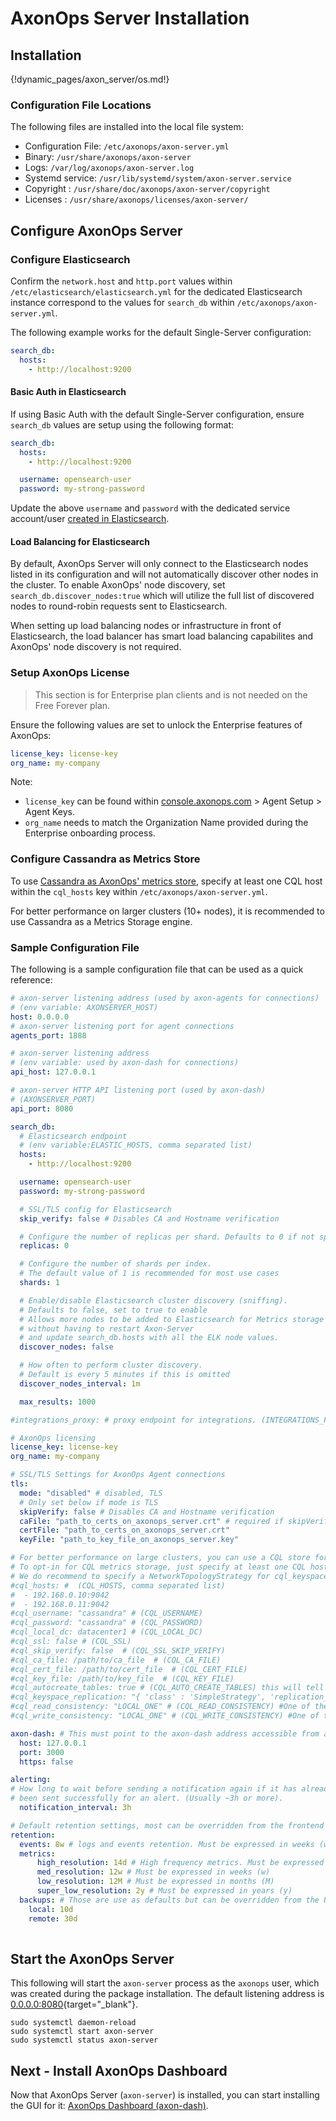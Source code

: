 # AxonOps Server Installation

## Installation

{!dynamic_pages/axon_server/os.md!}

### Configuration File Locations

The following files are installed into the local file system:

- Configuration File: `/etc/axonops/axon-server.yml`
- Binary: `/usr/share/axonops/axon-server`
- Logs: `/var/log/axonops/axon-server.log`
- Systemd service: `/usr/lib/systemd/system/axon-server.service`
- Copyright : `/usr/share/doc/axonops/axon-server/copyright`
- Licenses : `/usr/share/axonops/licenses/axon-server/`

## Configure AxonOps Server

### Configure Elasticsearch

Confirm the `network.host` and `http.port` values within
`/etc/elasticsearch/elasticsearch.yml` for the dedicated Elasticsearch instance
correspond to the values for `search_db` within `/etc/axonops/axon-server.yml`.

The following example works for the default Single-Server configuration:

```yaml
search_db:
  hosts:
    - http://localhost:9200
```

#### Basic Auth in Elasticsearch

If using Basic Auth with the default Single-Server configuration,
ensure `search_db` values are setup using the following format:

```yaml
search_db:
  hosts:
    - http://localhost:9200

  username: opensearch-user
  password: my-strong-password
```

Update the above `username` and `password` with the dedicated service account/user
[created in Elasticsearch](../elasticsearch/install.md#set-passwords-for-default-user).

#### Load Balancing for Elasticsearch

By default, AxonOps Server will only connect to the Elasticsearch nodes listed in its
configuration and will not automatically discover other nodes in the cluster.
To enable AxonOps' node discovery, set `search_db.discover_nodes:true` which will
utilize the full list of discovered nodes to round-robin requests sent to Elasticsearch.

When setting up load balancing nodes or infrastructure in front of Elasticsearch,
the load balancer has smart load balancing capabilites and AxonOps' node discovery
is not required.

### Setup AxonOps License

> This section is for Enterprise plan clients and is not needed on the Free Forever plan.

Ensure the following values are set to unlock the Enterprise features of AxonOps:

```yaml
license_key: license-key
org_name: my-company
```

Note:

- `license_key` can be found within [console.axonops.com](https://console.axonops.com) > Agent Setup > Agent Keys.
- `org_name` needs to match the Organization Name provided during the Enterprise onboarding process.

### Configure Cassandra as Metrics Store

To use [Cassandra as AxonOps' metrics store](metricsdatabase.md),
specify at least one CQL host within the `cql_hosts` key within `/etc/axonops/axon-server.yml`.

For better performance on larger clusters (10+ nodes),
it is recommended to use Cassandra as a Metrics Storage engine.

### Sample Configuration File

The following is a sample configuration file that can be used as a quick reference:

```yaml hl_lines="7 8 33 34"
# axon-server listening address (used by axon-agents for connections)
# (env variable: AXONSERVER_HOST)
host: 0.0.0.0
# axon-server listening port for agent connections
agents_port: 1888

# axon-server listening address
# (env variable: used by axon-dash for connections)
api_host: 127.0.0.1

# axon-server HTTP API listening port (used by axon-dash)
# (AXONSERVER_PORT)
api_port: 8080

search_db:
  # Elasticsearch endpoint
  # (env variable:ELASTIC_HOSTS, comma separated list)
  hosts:
    - http://localhost:9200

  username: opensearch-user
  password: my-strong-password

  # SSL/TLS config for Elasticsearch
  skip_verify: false # Disables CA and Hostname verification

  # Configure the number of replicas per shard. Defaults to 0 if not specified.
  replicas: 0

  # Configure the number of shards per index.
  # The default value of 1 is recommended for most use cases
  shards: 1

  # Enable/disable Elasticsearch cluster discovery (sniffing).
  # Defaults to false, set to true to enable
  # Allows more nodes to be added to Elasticsearch for Metrics storage
  # without having to restart Axon-Server
  # and update search_db.hosts with all the ELK node values.
  discover_nodes: false

  # How often to perform cluster discovery.
  # Default is every 5 minutes if this is omitted
  discover_nodes_interval: 1m

  max_results: 1000

#integrations_proxy: # proxy endpoint for integrations. (INTEGRATIONS_PROXY)

# AxonOps licensing
license_key: license-key
org_name: my-company

# SSL/TLS Settings for AxonOps Agent connections
tls:
  mode: "disabled" # disabled, TLS
  # Only set below if mode is TLS
  skipVerify: false # Disables CA and Hostname verification
  caFile: "path_to_certs_on_axonops_server.crt" # required if skipVerify is not set and you are using a self-signed cert
  certFile: "path_to_certs_on_axonops_server.crt"
  keyFile: "path_to_key_file_on_axonops_server.key"

# For better performance on large clusters, you can use a CQL store for the metrics.
# To opt-in for CQL metrics storage, just specify at least one CQL host.
# We do recommend to specify a NetworkTopologyStrategy for cql_keyspace_replication
#cql_hosts: #  (CQL_HOSTS, comma separated list)
#  - 192.168.0.10:9042
#  - 192.168.0.11:9042
#cql_username: "cassandra" # (CQL_USERNAME)
#cql_password: "cassandra" # (CQL_PASSWORD)
#cql_local_dc: datacenter1 # (CQL_LOCAL_DC)
#cql_ssl: false # (CQL_SSL)
#cql_skip_verify: false  # (CQL_SSL_SKIP_VERIFY)
#cql_ca_file: /path/to/ca_file  # (CQL_CA_FILE)
#cql_cert_file: /path/to/cert_file  # (CQL_CERT_FILE)
#cql_key_file: /path/to/key_file  # (CQL_KEY_FILE)
#cql_autocreate_tables: true # (CQL_AUTO_CREATE_TABLES) this will tell axon-server to automatically create the metrics tables (true is recommended)
#cql_keyspace_replication: "{ 'class' : 'SimpleStrategy', 'replication_factor' : 1 }" # (CQL_KS_REPLICATION) keyspace replication for the metrics tables
#cql_read_consistency: "LOCAL_ONE" # (CQL_READ_CONSISTENCY) #One of the following:	ANY, ONE, TWO, THREE, QUORUM, ALL, LOCAL_QUORUM, EACH_QUORUM, LOCAL_ONE
#cql_write_consistency: "LOCAL_ONE" # (CQL_WRITE_CONSISTENCY) #One of the following:	ANY, ONE, TWO, THREE, QUORUM, ALL, LOCAL_QUORUM, EACH_QUORUM, LOCAL_ONE

axon-dash: # This must point to the axon-dash address accessible from axon-server
  host: 127.0.0.1
  port: 3000
  https: false

alerting:
# How long to wait before sending a notification again if it has already
# been sent successfully for an alert. (Usually ~3h or more).
  notification_interval: 3h

# Default retention settings, most can be overridden from the frontend
retention:
  events: 8w # logs and events retention. Must be expressed in weeks (w)
  metrics:
      high_resolution: 14d # High frequency metrics. Must be expressed in days (d)
      med_resolution: 12w # Must be expressed in weeks (w)
      low_resolution: 12M # Must be expressed in months (M)
      super_low_resolution: 2y # Must be expressed in years (y)
  backups: # Those are use as defaults but can be overridden from the UI
    local: 10d
    remote: 30d
    
```

## Start the AxonOps Server

This following will start the `axon-server` process as the `axonops` user,
which was created during the package installation.
The default listening address is [0.0.0.0:8080](http://0.0.0.0:8080){target="_blank"}.

``` -
sudo systemctl daemon-reload
sudo systemctl start axon-server
sudo systemctl status axon-server
```

## Next - Install AxonOps Dashboard

Now that AxonOps Server (`axon-server`) is installed, you can start installing the GUI for it: [AxonOps Dashboard (axon-dash)](../axon-dash/install.md).
